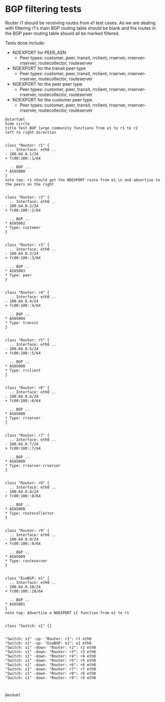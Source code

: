 # BGP filtering tests

Router r1 should be receiving routes from e1 test cases. As we are dealing with filtering r1's main BGP routing table should be blank and the routes in the BGP peer routing table should all be marked filtered.

Tests done include:
  * NOEXPORT for PEER_ASN
    * Peer types: customer, peer, transit, rrclient, rrserver, rrserver-rrserver, routecollector, routeserver
  * NOEXPORT for the transit peer type
    * Peer types: customer, peer, transit, rrclient, rrserver, rrserver-rrserver, routecollector, routeserver
  * NOEXPORT for the peer peer type
    * Peer types: customer, peer, transit, rrclient, rrserver, rrserver-rrserver, routecollector, routeserver
  * NOEXPORT for the customer peer type
    * Peer types: customer, peer, transit, rrclient, rrserver, rrserver-rrserver, routecollector, routeserver

```plantuml
@startuml
hide circle
title Test BGP large community functions from e1 to r1 to r2
left to right direction


class "Router: r1" {
  .. Interface: eth0 ..
- 100.64.0.1/24
+ fc00:100::1/64

  .. BGP ..
* AS65000
}
note top: r1 should get the NOEXPORT route from e1 \n and advertise to the peers on the right


class "Router: r2" {
  .. Interface: eth0 ..
- 100.64.0.2/24
+ fc00:100::2/64

  .. BGP ..
* AS65002
* Type: customer
}


class "Router: r3" {
  .. Interface: eth0 ..
- 100.64.0.3/24
+ fc00:100::3/64

  .. BGP ..
* AS65003
* Type: peer
}


class "Router: r4" {
  .. Interface: eth0 ..
- 100.64.0.4/24
+ fc00:100::4/64

  .. BGP ..
* AS65004
* Type: transit
}


class "Router: r5" {
  .. Interface: eth0 ..
- 100.64.0.5/24
+ fc00:100::5/64

  .. BGP ..
* AS65000
* Type: rrclient
}


class "Router: r6" {
  .. Interface: eth0 ..
- 100.64.0.6/24
+ fc00:100::6/64

  .. BGP ..
* AS65000
* Type: rrserver
}


class "Router: r7" {
  .. Interface: eth0 ..
- 100.64.0.7/24
+ fc00:100::7/64

  .. BGP ..
* AS65000
* Type: rrserver-rrserver
}


class "Router: r8" {
  .. Interface: eth0 ..
- 100.64.0.8/24
+ fc00:100::8/64

  .. BGP ..
* AS65008
* Type: routecollector
}


class "Router: r9" {
  .. Interface: eth0 ..
- 100.64.0.9/24
+ fc00:100::9/64

  .. BGP ..
* AS65009
* Type: routeserver
}


class "ExaBGP: e1" {
  .. Interface: eth0 ..
- 100.64.0.10/24
+ fc00:100::10/64

  .. BGP ..
* AS65001
}
note top: Advertise a NOEXPORT LC function from e1 to r1


class "Switch: s1" {}


"Switch: s1" -up- "Router: r1": r1 eth0
"Switch: s1" -up- "ExaBGP: e1": e1 eth0
"Switch: s1" -down- "Router: r2": r2 eth0
"Switch: s1" -down- "Router: r3": r3 eth0
"Switch: s1" -down- "Router: r4": r4 eth0
"Switch: s1" -down- "Router: r5": r5 eth0
"Switch: s1" -down- "Router: r6": r6 eth0
"Switch: s1" -down- "Router: r7": r7 eth0
"Switch: s1" -down- "Router: r8": r8 eth0
"Switch: s1" -down- "Router: r9": r9 eth0



@enduml
```
